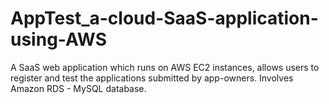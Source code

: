 # AppTest_a-cloud-SaaS-application-using-AWS

A SaaS web application which runs on AWS EC2 instances, allows users to register and test the applications submitted by app-owners. Involves Amazon RDS - MySQL database.
